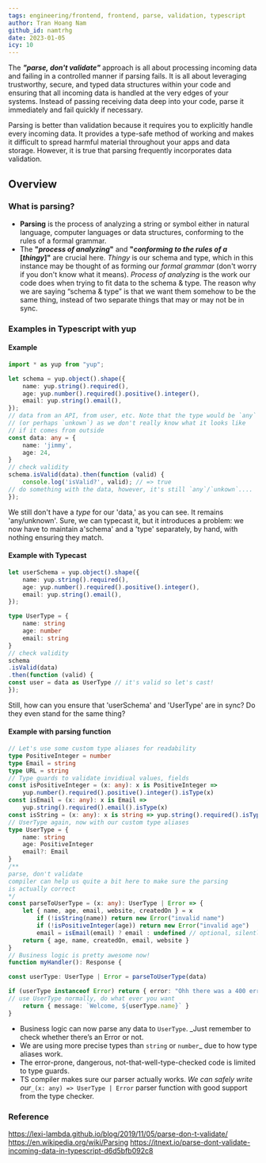 ```yaml
---
tags: engineering/frontend, frontend, parse, validation, typescript
author: Tran Hoang Nam
github_id: namtrhg
date: 2023-01-05
icy: 10
---
```


The _**"parse, don't validate"**_ approach is all about processing incoming data and failing in a controlled manner if parsing fails. It is all about leveraging trustworthy, secure, and typed data structures within your code and ensuring that all incoming data is handled at the very edges of your systems. Instead of passing receiving data deep into your code, parse it immediately and fail quickly if necessary.

Parsing is better than validation because it requires you to explicitly handle every incoming data. It provides a type-safe method of working and makes it difficult to spread harmful material throughout your apps and data storage. However, it is true that parsing frequently incorporates data validation.


## Overview

### What is parsing?
- **Parsing** is the process of analyzing a string or symbol either in natural language, computer languages or data structures, conforming to the rules of a formal grammar.
- The **"_process of analyzing_"** and **"_conforming to the rules of a_ [_thingy_]"** are crucial here. _Thingy_ is our schema and type, which in this instance may be thought of as forming our _formal grammar_ (don't worry if you don't know what it means). _Process of analyzing_ is the work our code does when trying to fit data to the schema & type. The reason why we are saying “schema & type” is that we want them somehow to be the same thing, instead of two separate things that may or may not be in sync.

### Examples in Typescript with yup

#### Example
```ts
import * as yup from "yup";

let schema = yup.object().shape({
	name: yup.string().required(),
	age: yup.number().required().positive().integer(),
	email: yup.string().email(),
});
// data from an API, from user, etc. Note that the type would be `any`
// (or perhaps `unkown`) as we don't really know what it looks like
// if it comes from outside
const data: any = {
	name: 'jimmy',
	age: 24,
}
// check validity
schema.isValid(data).then(function (valid) {
    console.log('isValid?', valid); // => true
// do something with the data, however, it's still `any`/`unkown`....
});
```
We still don't have a _type_ for our 'data,' as you can see. It remains 'any/unknown'. Sure, we can typecast it, but it introduces a problem: we now have to maintain a'schema' and a 'type' separately, by hand, with nothing ensuring they match.

#### Example with Typecast
```ts
let userSchema = yup.object().shape({
    name: yup.string().required(),
	age: yup.number().required().positive().integer(),
	email: yup.string().email(),
});

type UserType = {
	name: string
	age: number
	email: string
}
// check validity
schema
.isValid(data)
.then(function (valid) {
const user = data as UserType // it's valid so let's cast!
});
``` 
Still, how can you ensure that 'userSchema' and 'UserType' are in sync? Do they even stand for the same thing?

#### Example with parsing function
```ts
// Let's use some custom type aliases for readability
type PositiveInteger = number
type Email = string
type URL = string
// Type guards to validate invidiual values, fields
const isPositiveInteger = (x: any): x is PositiveInteger =>
	yup.number().required().positive().integer().isType(x)
const isEmail = (x: any): x is Email =>
	yup.string().required().email().isType(x)
const isString = (x: any): x is string => yup.string().required().isType(x)
// UserType again, now with our custom type aliases
type UserType = {
	name: string
	age: PositiveInteger
	email?: Email
}
/**
parse, don't validate
compiler can help us quite a bit here to make sure the parsing
is actually correct
*/
const parseToUserType = (x: any): UserType | Error => {
    let { name, age, email, website, createdOn } = x
        if (!isString(name)) return new Error("invalid name")
        if (!isPositiveInteger(age)) return new Error("invalid age")
        email = isEmail(email) ? email : undefined // optional, silently drop invalid values
    return { age, name, createdOn, email, website }
}
// Business logic is pretty awesome now!
function myHandler(): Response {

const userType: UserType | Error = parseToUserType(data)

if (userType instanceof Error) return { error: "Ohh there was a 400 error" }
// use UserType normally, do what ever you want
	return { message: `Welcome, ${userType.name}` }
}
```
-   Business logic can now parse any data to `UserType`. _Just remember to check whether there’s an Error or not.
-   We are using more precise types than `string`  or `number`_ due to how type aliases work.
-   The error-prone, dangerous, not-that-well-type-checked code is limited to type guards.
-   TS compiler makes sure our parser actually works. _We can safely write our_`_(x: any) => UserType | Error` parser function with good support from the type checker.

###  Reference
https://lexi-lambda.github.io/blog/2019/11/05/parse-don-t-validate/
https://en.wikipedia.org/wiki/Parsing
https://itnext.io/parse-dont-validate-incoming-data-in-typescript-d6d5bfb092c8